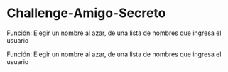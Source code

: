 # Challenge-Amigo-Secreto
<l1>Función: Elegir un nombre al azar, de una lista de nombres que ingresa el usuario</l1>
<p>Función: Elegir un nombre al azar, de una lista de nombres que ingresa el usuario</p>



